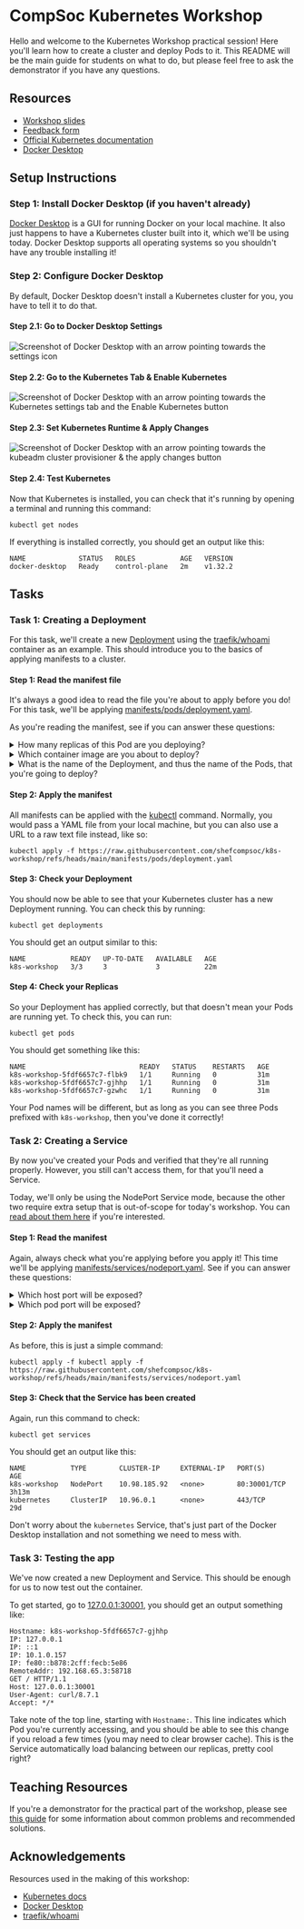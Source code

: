 # CompSoc Kubernetes Workshop

Hello and welcome to the Kubernetes Workshop practical session! Here you'll learn how to create a cluster and deploy Pods to it. This README will be the main guide for students on what to do, but please feel free to ask the demonstrator if you have any questions.

## Resources

- [Workshop slides](https://docs.google.com/presentation/d/1gUAFvMCad-gJ7Em19_P0BnAhQpC_Osm9TZagCTWB4Aw/edit?usp=sharing)
- [Feedback form](https://forms.gle/1cabpZTWray8gk3X7)
- [Official Kubernetes documentation](https://kubernetes.io/docs/home)
- [Docker Desktop](https://www.docker.com/products/docker-desktop)

## Setup Instructions

### Step 1: Install Docker Desktop (if you haven't already)

[Docker Desktop](https://www.docker.com/products/docker-desktop/) is a GUI for running Docker on your local machine. It also just happens to have a Kubernetes cluster built into it, which we'll be using today. Docker Desktop supports all operating systems so you shouldn't have any trouble installing it!

### Step 2: Configure Docker Desktop

By default, Docker Desktop doesn't install a Kubernetes cluster for you, you have to tell it to do that. 

#### Step 2.1: Go to Docker Desktop Settings

![Screenshot of Docker Desktop with an arrow pointing towards the settings icon](images/docs_settings.png)

#### Step 2.2: Go to the Kubernetes Tab & Enable Kubernetes

![Screenshot of Docker Desktop with an arrow pointing towards the Kubernetes settings tab and the Enable Kubernetes button](images/docs_kubernetes.png)

#### Step 2.3: Set Kubernetes Runtime & Apply Changes

![Screenshot of Docker Desktop with an arrow pointing towards the kubeadm cluster provisioner & the apply changes button](images/docs_apply.png)

#### Step 2.4: Test Kubernetes

Now that Kubernetes is installed, you can check that it's running by opening a terminal and running this command:
```shell
kubectl get nodes
```

If everything is installed correctly, you should get an output like this:
```
NAME             STATUS   ROLES           AGE   VERSION
docker-desktop   Ready    control-plane   2m    v1.32.2
```

## Tasks

### Task 1: Creating a Deployment

For this task, we'll create a new [Deployment](https://kubernetes.io/docs/reference/kubernetes-api/workload-resources/deployment-v1/) using the [traefik/whoami](https://github.com/traefik/whoami) container as an example. This should introduce you to the basics of applying manifests to a cluster.

#### Step 1: Read the manifest file

It's always a good idea to read the file you're about to apply before you do! For this task, we'll be applying [manifests/pods/deployment.yaml](manifests/pods/deployment.yaml).

As you're reading the manifest, see if you can answer these questions:
<details>
    <summary>How many replicas of this Pod are you deploying?</summary>

    3 replicas.
</details>

<details>
    <summary>Which container image are you about to deploy?</summary>

    [traefik/whoami](https://hub.docker.com/r/traefik/whoami)
</details>

<details>
    <summary>What is the name of the Deployment, and thus the name of the Pods, that you're going to deploy?</summary>

    k8s-workshop
</details>

#### Step 2: Apply the manifest

All manifests can be applied with the [kubectl](https://kubernetes.io/docs/reference/kubectl/) command. Normally, you would pass a YAML file from your local machine, but you can also use a URL to a raw text file instead, like so:
```shell
kubectl apply -f https://raw.githubusercontent.com/shefcompsoc/k8s-workshop/refs/heads/main/manifests/pods/deployment.yaml
```

#### Step 3: Check your Deployment

You should now be able to see that your Kubernetes cluster has a new Deployment running. You can check this by running:
```shell
kubectl get deployments
```

You should get an output similar to this:
```
NAME           READY   UP-TO-DATE   AVAILABLE   AGE
k8s-workshop   3/3     3            3           22m
```

#### Step 4: Check your Replicas

So your Deployment has applied correctly, but that doesn't mean your Pods are running yet. To check this, you can run:
```shell
kubectl get pods
```

You should get something like this:
```
NAME                            READY   STATUS    RESTARTS   AGE
k8s-workshop-5fdf6657c7-flbk9   1/1     Running   0          31m
k8s-workshop-5fdf6657c7-gjhhp   1/1     Running   0          31m
k8s-workshop-5fdf6657c7-gzwhc   1/1     Running   0          31m
```

Your Pod names will be different, but as long as you can see three Pods prefixed with `k8s-workshop`, then you've done it correctly!

### Task 2: Creating a Service

By now you've created your Pods and verified that they're all running properly. However, you still can't access them, for that you'll need a Service.

Today, we'll only be using the NodePort Service mode, because the other two require extra setup that is out-of-scope for today's workshop. You can [read about them here](https://kubernetes.io/docs/concepts/services-networking/service/) if you're interested.

#### Step 1: Read the manifest

Again, always check what you're applying before you apply it! This time we'll be applying [manifests/services/nodeport.yaml](manifests/services/nodeport.yaml). See if you can answer these questions:
<details>
    <summary>Which host port will be exposed?</summary>

    Port 30001 will be exposed on the host.
</details>

<details>
    <summary>Which pod port will be exposed?</summary>

    Port 80 will be exposed.
</details>

#### Step 2: Apply the manifest

As before, this is just a simple command:
```shell
kubectl apply -f kubectl apply -f https://raw.githubusercontent.com/shefcompsoc/k8s-workshop/refs/heads/main/manifests/services/nodeport.yaml
```

#### Step 3: Check that the Service has been created

Again, run this command to check:
```shell
kubectl get services
```

You should get an output like this:
```
NAME           TYPE        CLUSTER-IP     EXTERNAL-IP   PORT(S)        AGE
k8s-workshop   NodePort    10.98.185.92   <none>        80:30001/TCP   3h13m
kubernetes     ClusterIP   10.96.0.1      <none>        443/TCP        29d
```

Don't worry about the `kubernetes` Service, that's just part of the Docker Desktop installation and not something we need to mess with.

### Task 3: Testing the app

We've now created a new Deployment and Service. This should be enough for us to now test out the container.

To get started, go to [127.0.0.1:30001](http://127.0.0.1:30001), you should get an output something like:
```
Hostname: k8s-workshop-5fdf6657c7-gjhhp
IP: 127.0.0.1
IP: ::1
IP: 10.1.0.157
IP: fe80::b878:2cff:fecb:5e86
RemoteAddr: 192.168.65.3:58718
GET / HTTP/1.1
Host: 127.0.0.1:30001
User-Agent: curl/8.7.1
Accept: */*
```

Take note of the top line, starting with `Hostname:`. This line indicates which Pod you're currently accessing, and you should be able to see this change if you reload a few times (you may need to clear browser cache). This is the Service automatically load balancing between our replicas, pretty cool right?

## Teaching Resources

If you're a demonstrator for the practical part of the workshop, please see [this guide](DEMONSTRATORS.md) for some information about common problems and recommended solutions.

## Acknowledgements

Resources used in the making of this workshop:
- [Kubernetes docs](https://kubernetes.io/docs/home)
- [Docker Desktop](https://www.docker.com/products/docker-desktop)
- [traefik/whoami](https://github.com/traefik/whoami)